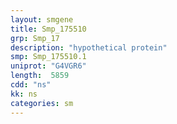 ```yaml
---
layout: smgene
title: Smp_175510
grp: Smp_17
description: "hypothetical protein"
smp: Smp_175510.1
uniprot: "G4VGR6"
length:  5859
cdd: "ns"
kk: ns
categories: sm
---
```

